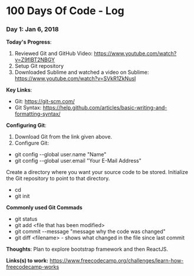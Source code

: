 # 100 Days Of Code - Log

### Day 1: Jan 6, 2018

**Today's Progress**: 
1. Reviewed Git and GitHub Video: https://www.youtube.com/watch?v=Z9fIBT2NBGY
2. Setup Git repository
3. Downloaded Sublime and watched a video on Sublime: https://www.youtube.com/watch?v=SVkR1ZkNusI

**Key Links**:
  - Git: https://git-scm.com/
  - Git Syntax: https://help.github.com/articles/basic-writing-and-formatting-syntax/

**Configuring Git**:
1. Download Git from the link given above.
2. Configure Git:
  - git config --global user.name "Name"
  - git config --global user.email "Your E-Mail Address"
    
Create a directory where you want your source code to be stored. Initialize the Git repository to point to that directory.
  - cd <directory>
  - git init
 
**Commonly used Git Commads**
  - git status
  - git add \<file that has been modified>
  - git commit --message "message why the code was changed"
  - git diff \<filename> - shows what changed in the file since last commit
 
**Thoughts**: Plan to explore bootstrap framework and then ReactJS.

**Links(s) to work:** https://www.freecodecamp.org/challenges/learn-how-freecodecamp-works
